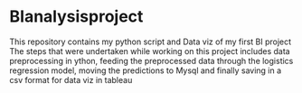 # BIanalysisproject
This repository contains my python script and Data viz of my first BI project
The steps that were undertaken while working on this project includes data preprocessing in ython, feeding the preprocessed data through the logistics regression model, moving the predictions to Mysql and finally saving in a csv format for data viz in tableau
